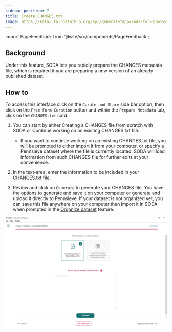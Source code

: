 ```yaml
---
sidebar_position: 7
title: Create CHANGES.txt
image: https://kalai.fairdataihub.org/api/generate?app=soda-for-sparc&title=Create%20CHANGES.txt&description=Prepare%20Metadata&org=fairdataihub
---
```


import PageFeedback from '@site/src/components/PageFeedback';

## Background

Under this feature, SODA lets you rapidly prepare the CHANGES metadata file, which is required if you are preparing a new version of an already published dataset.

## How to

To access this interface click on the `Curate and Share` side bar option, then click on the `Free Form Curation` button and within the `Prepare Metadata` tab,
click on the `CHANGES.txt` card.

1. You can start by either Creating a CHANGES file from scratch with SODA or Continue working on an existing CHANGES.txt file.

   - If you want to continue working on an existing CHANGES.txt file, you will be prompted to either import it from your computer, or specify a Pennsieve dataset
     where the file is currently located. SODA will load information from such CHANGES file for further edits at your convenience.

2. In the text-area, enter the information to be included in your CHANGES.txt file.

3. Review and click on `Generate` to generate your CHANGES file. You have the options to generate and save it on your computer or generate and upload it directly
   to Pennsieve. If your dataset is not organized yet, you can save this file anywhere on your computer then import it in SODA when prompted in the
   [Organize dataset](../prepare-dataset/organize-dataset) feature.

![](https://github.com/fairdataihub/SODA-for-SPARC/raw/main/docs/documentation/Prepare-metadata/Readme-Changes/changes.PNG?raw=true)

<PageFeedback />
